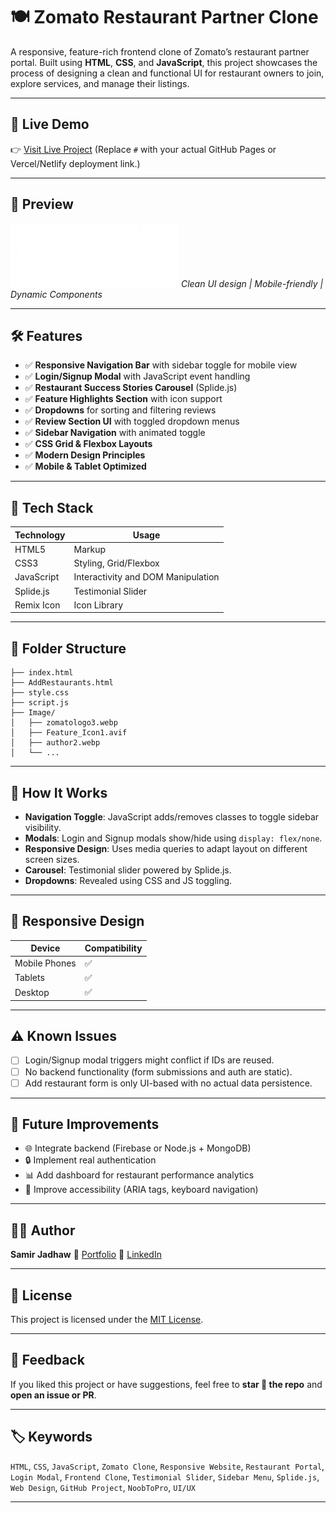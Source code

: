 # 🍽️ Zomato Restaurant Partner Clone

A responsive, feature-rich frontend clone of Zomato’s restaurant partner portal. Built using **HTML**, **CSS**, and **JavaScript**, this project showcases the process of designing a clean and functional UI for restaurant owners to join, explore services, and manage their listings.

---

## 🚀 Live Demo

👉 [Visit Live Project](https://zomato-clone-five-tau.vercel.app/)
(Replace `#` with your actual GitHub Pages or Vercel/Netlify deployment link.)

---

## 📸 Preview

![Zomato Clone Preview](./Image/zomatologo3.webp)
_Clean UI design | Mobile-friendly | Dynamic Components_

---

## 🛠️ Features

- ✅ **Responsive Navigation Bar** with sidebar toggle for mobile view
- ✅ **Login/Signup Modal** with JavaScript event handling
- ✅ **Restaurant Success Stories Carousel** (Splide.js)
- ✅ **Feature Highlights Section** with icon support
- ✅ **Dropdowns** for sorting and filtering reviews
- ✅ **Review Section UI** with toggled dropdown menus
- ✅ **Sidebar Navigation** with animated toggle
- ✅ **CSS Grid & Flexbox Layouts**
- ✅ **Modern Design Principles**
- ✅ **Mobile & Tablet Optimized**

---

## 🧰 Tech Stack

| Technology | Usage                              |
| ---------- | ---------------------------------- |
| HTML5      | Markup                             |
| CSS3       | Styling, Grid/Flexbox              |
| JavaScript | Interactivity and DOM Manipulation |
| Splide.js  | Testimonial Slider                 |
| Remix Icon | Icon Library                       |

---

## 📁 Folder Structure

```
├── index.html
├── AddRestaurants.html
├── style.css
├── script.js
├── Image/
│   ├── zomatologo3.webp
│   ├── Feature_Icon1.avif
│   ├── author2.webp
│   └── ...
```

---

## 🧠 How It Works

- **Navigation Toggle**: JavaScript adds/removes classes to toggle sidebar visibility.
- **Modals**: Login and Signup modals show/hide using `display: flex/none`.
- **Responsive Design**: Uses media queries to adapt layout on different screen sizes.
- **Carousel**: Testimonial slider powered by Splide.js.
- **Dropdowns**: Revealed using CSS and JS toggling.

---

## 📱 Responsive Design

| Device        | Compatibility |
| ------------- | ------------- |
| Mobile Phones | ✅            |
| Tablets       | ✅            |
| Desktop       | ✅            |

---

## ⚠️ Known Issues

- [ ] Login/Signup modal triggers might conflict if IDs are reused.
- [ ] No backend functionality (form submissions and auth are static).
- [ ] Add restaurant form is only UI-based with no actual data persistence.

---

## 🌟 Future Improvements

- 🌐 Integrate backend (Firebase or Node.js + MongoDB)
- 🔒 Implement real authentication
- 📊 Add dashboard for restaurant performance analytics
- 🧾 Improve accessibility (ARIA tags, keyboard navigation)

---

## 🧑‍💻 Author

**Samir Jadhaw**
🔗 [Portfolio](https://samirj.vercel.app/)
📧 [LinkedIn](https://www.linkedin.com/in/samirzjadhav/)

---

## 🪪 License

This project is licensed under the [MIT License](LICENSE).

---

## 💬 Feedback

If you liked this project or have suggestions, feel free to **star 🌟 the repo** and **open an issue or PR**.

---

## 🏷️ Keywords

`HTML`, `CSS`, `JavaScript`, `Zomato Clone`, `Responsive Website`, `Restaurant Portal`, `Login Modal`, `Frontend Clone`, `Testimonial Slider`, `Sidebar Menu`, `Splide.js`, `Web Design`, `GitHub Project`, `NoobToPro`, `UI/UX`

---
